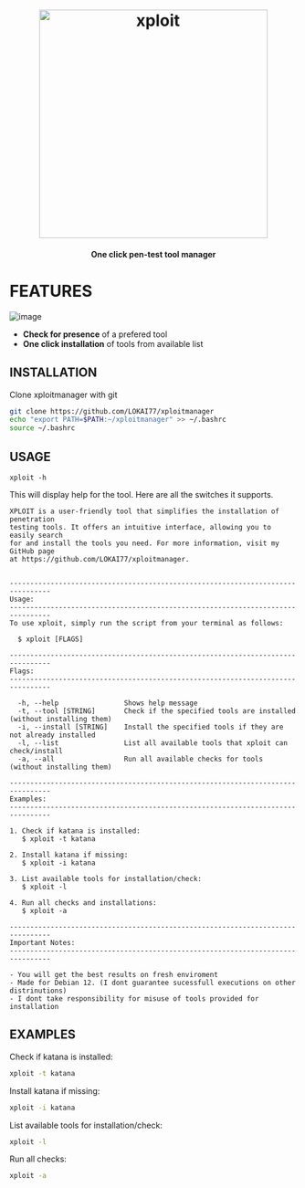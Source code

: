 <h1 align="center">
  <img src="https://dev.geoplayer.cz/uploads/65a4fa65ds4fasd56f4as6f44.png" alt="xploit" width="400px">
  <br>
</h1>

<h4 align="center">One click pen-test tool manager</h4>


# FEATURES

![image](https://dev.geoplayer.cz/uploads/987af98da7fa98f7as9f7adf9.png)

- **Check for presence** of a prefered tool
- **One click installation** of tools from available list

## INSTALLATION

Clone xploitmanager with git

```bash
git clone https://github.com/LOKAI77/xploitmanager  
echo "export PATH=$PATH:~/xploitmanager" >> ~/.bashrc
source ~/.bashrc
```

## USAGE

```console
xploit -h
```

This will display help for the tool. Here are all the switches it supports.

```console
XPLOIT is a user-friendly tool that simplifies the installation of penetration
testing tools. It offers an intuitive interface, allowing you to easily search
for and install the tools you need. For more information, visit my GitHub page
at https://github.com/LOKAI77/xploitmanager.


--------------------------------------------------------------------------------
Usage:
--------------------------------------------------------------------------------
To use xploit, simply run the script from your terminal as follows:

  $ xploit [FLAGS]

--------------------------------------------------------------------------------
Flags:
--------------------------------------------------------------------------------

  -h, --help                Shows help message
  -t, --tool [STRING]       Check if the specified tools are installed (without installing them)
  -i, --install [STRING]    Install the specified tools if they are not already installed
  -l, --list                List all available tools that xploit can check/install
  -a, --all                 Run all available checks for tools (without installing them)

--------------------------------------------------------------------------------
Examples:
--------------------------------------------------------------------------------

1. Check if katana is installed:
   $ xploit -t katana

2. Install katana if missing:
   $ xploit -i katana

3. List available tools for installation/check:
   $ xploit -l

4. Run all checks and installations:
   $ xploit -a

--------------------------------------------------------------------------------
Important Notes:
--------------------------------------------------------------------------------

- You will get the best results on fresh enviroment
- Made for Debian 12. (I dont guarantee sucessfull executions on other distrinutions)
- I dont take responsibility for misuse of tools provided for installation
```

## EXAMPLES
Check if katana is installed:

```bash
xploit -t katana
```

Install katana if missing:

```bash
xploit -i katana
```

List available tools for installation/check:

```bash
xploit -l
```

Run all checks:

```bash
xploit -a
```

